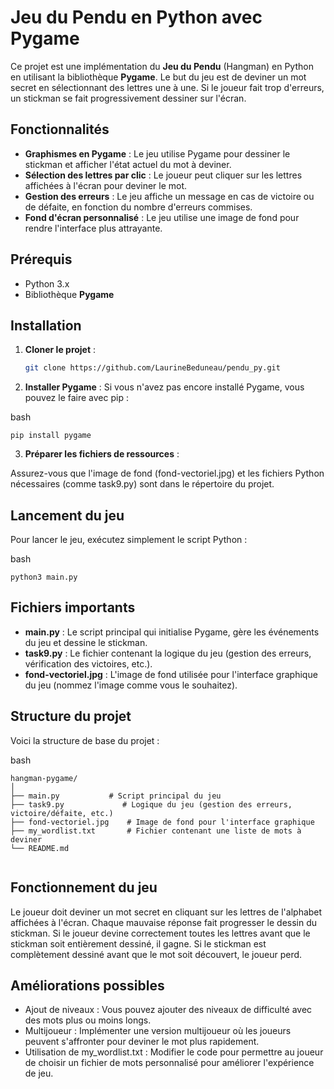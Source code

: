 # Jeu du Pendu en Python avec Pygame

Ce projet est une implémentation du **Jeu du Pendu** (Hangman) en Python en utilisant la bibliothèque **Pygame**. Le but du jeu est de deviner un mot secret en sélectionnant des lettres une à une. Si le joueur fait trop d'erreurs, un stickman se fait progressivement dessiner sur l'écran.

## Fonctionnalités

- **Graphismes en Pygame** : Le jeu utilise Pygame pour dessiner le stickman et afficher l'état actuel du mot à deviner.
- **Sélection des lettres par clic** : Le joueur peut cliquer sur les lettres affichées à l'écran pour deviner le mot.
- **Gestion des erreurs** : Le jeu affiche un message en cas de victoire ou de défaite, en fonction du nombre d'erreurs commises.
- **Fond d'écran personnalisé** : Le jeu utilise une image de fond pour rendre l'interface plus attrayante.

## Prérequis

- Python 3.x
- Bibliothèque **Pygame**

## Installation

1. **Cloner le projet** :
   ```bash
   git clone https://github.com/LaurineBeduneau/pendu_py.git

2. **Installer Pygame** : Si vous n'avez pas encore installé Pygame, vous pouvez le faire avec pip :

bash
```
pip install pygame
```

3. **Préparer les fichiers de ressources** :

Assurez-vous que l'image de fond (fond-vectoriel.jpg) et les fichiers Python nécessaires (comme task9.py) sont dans le répertoire du projet.

## Lancement du jeu

Pour lancer le jeu, exécutez simplement le script Python :

bash
```
python3 main.py
```
## Fichiers importants

- **main.py** : Le script principal qui initialise Pygame, gère les événements du jeu et dessine le stickman.
- **task9.py** : Le fichier contenant la logique du jeu (gestion des erreurs, vérification des victoires, etc.).
- **fond-vectoriel.jpg** : L'image de fond utilisée pour l'interface graphique du jeu (nommez l'image comme vous le souhaitez).

## Structure du projet

Voici la structure de base du projet :

bash
```
hangman-pygame/
│
├── main.py           # Script principal du jeu
├── task9.py             # Logique du jeu (gestion des erreurs, victoire/défaite, etc.)
├── fond-vectoriel.jpg    # Image de fond pour l'interface graphique
├── my_wordlist.txt       # Fichier contenant une liste de mots à deviner
└── README.md            
         
```

## Fonctionnement du jeu

Le joueur doit deviner un mot secret en cliquant sur les lettres de l'alphabet affichées à l'écran.
Chaque mauvaise réponse fait progresser le dessin du stickman.
Si le joueur devine correctement toutes les lettres avant que le stickman soit entièrement dessiné, il gagne.
Si le stickman est complètement dessiné avant que le mot soit découvert, le joueur perd.

## Améliorations possibles

- Ajout de niveaux : Vous pouvez ajouter des niveaux de difficulté avec des mots plus ou moins longs.
- Multijoueur : Implémenter une version multijoueur où les joueurs peuvent s'affronter pour deviner le mot plus rapidement.
- Utilisation de my_wordlist.txt : Modifier le code pour permettre au joueur de choisir un fichier de mots personnalisé pour améliorer l'expérience de jeu.
